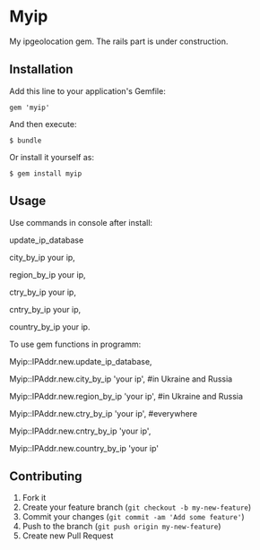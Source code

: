 # Myip

My ipgeolocation gem.
The rails part is under construction.

## Installation

Add this line to your application's Gemfile:

    gem 'myip'

And then execute:

    $ bundle

Or install it yourself as:

    $ gem install myip

## Usage

  Use commands in console after install:
  
  update_ip_database
  
  city_by_ip    your ip,
  
  region_by_ip  your ip,
  
  ctry_by_ip    your ip,
  
  cntry_by_ip   your ip,
  
  country_by_ip your ip.
  
  To use gem functions in programm:
  
  Myip::IPAddr.new.update_ip_database,
  
  Myip::IPAddr.new.city_by_ip 'your ip',    #in Ukraine and Russia
  
  Myip::IPAddr.new.region_by_ip 'your ip',   #in Ukraine and Russia
  
  Myip::IPAddr.new.ctry_by_ip 'your ip',     #everywhere
  
  Myip::IPAddr.new.cntry_by_ip 'your ip',
  
  Myip::IPAddr.new.country_by_ip 'your ip'
  
## Contributing

1. Fork it
2. Create your feature branch (`git checkout -b my-new-feature`)
3. Commit your changes (`git commit -am 'Add some feature'`)
4. Push to the branch (`git push origin my-new-feature`)
5. Create new Pull Request
